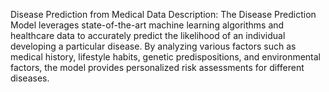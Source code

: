 Disease Prediction from Medical Data Description: The Disease Prediction Model leverages state-of-the-art machine learning algorithms and healthcare data to accurately predict the likelihood of an individual developing a particular disease. By analyzing various factors such as medical history, lifestyle habits, genetic predispositions, and environmental factors, the model provides personalized risk assessments for different diseases.
